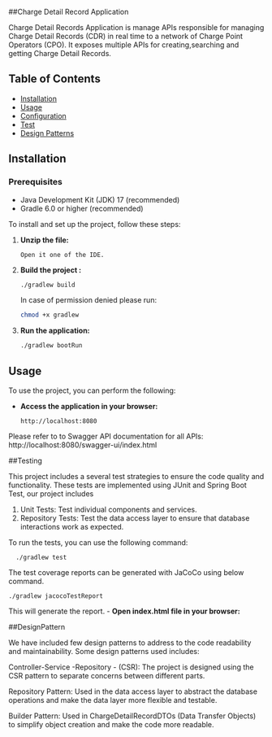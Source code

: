 ##Charge Detail Record Application

Charge Detail Records Application is manage APIs responsible for managing Charge Detail Records (CDR) in real time
to a network of Charge Point Operators (CPO). It exposes multiple APIs for creating,searching and getting 
Charge Detail Records.

## Table of Contents

- [Installation](#installation)
- [Usage](#usage)
- [Configuration](#configuration)
- [Test](#test)
- [Design Patterns](#designpatterns)

## Installation

### Prerequisites

- Java Development Kit (JDK) 17 (recommended)
- Gradle 6.0 or higher (recommended)

To install and set up the project, follow these steps:

1. **Unzip the file:**
    ```
    Open it one of the IDE.
    ```
   
2. **Build the project :**
    ```sh
    ./gradlew build
    ```
   
   In case of permission denied please run: 
    ```sh
    chmod +x gradlew
    ```
   
3. **Run the application:**
    ```sh
    ./gradlew bootRun
    ```

## Usage

To use the project, you can perform the following:

- **Access the application in your browser:**
    ```
    http://localhost:8080
    ```

Please refer to to Swagger API documentation for all APIs: http://localhost:8080/swagger-ui/index.html

##Testing

This project includes a several test strategies to ensure the code quality and functionality. 
These tests are implemented using JUnit and Spring Boot Test, our project includes

1. Unit Tests: Test individual components and services.
2. Repository Tests: Test the data access layer to ensure that database interactions work as expected.

To run the tests, you can use the following command:
  ``` 
    ./gradlew test
  ```

The test coverage reports can be generated with JaCoCo using below command.
  ```
./gradlew jacocoTestReport
  ```

This will generate the report. - **Open index.html file in your browser:**

##DesignPattern

We have included few design patterns to address to the code readability and maintainability.
Some design patterns used includes:

Controller-Service -Repository - (CSR): The project is designed using the CSR pattern to separate concerns 
between different parts.

Repository Pattern: Used in the data access layer to abstract the database operations 
and make the data layer more flexible and testable.

Builder Pattern: Used in ChargeDetailRecordDTOs (Data Transfer Objects) to simplify object creation 
and make the code more readable.
